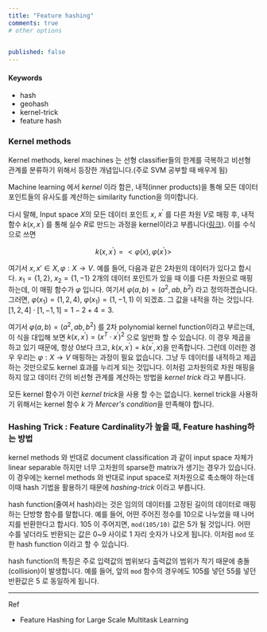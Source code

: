 ```yaml
---
title: "Feature hashing"
comments: true
# other options

  
published: false
---
```


#### Keywords
- hash
- geohash
- kernel-trick
- feature hash
 


### Kernel methods

Kernel methods, kerel machines 는 선형 classifier들의 한계를 극복하고 비선형 관계를 분류하기 위해서 등장한 개념입니다.(주로 SVM 공부할 때 배우게 됨)

Machine learning 에서 *kernel* 이라 함은, 내적(inner products)을 통해 모든 데이터 포인트들의 유사도를 계산하는 similarity function을 의미합니다.

다시 말해, Input space $X$의 모든 데이터 포인트 $x$, $x^{'}$ 를 다른 차원 $V$로 매핑 후, 내적 함수 $k(x, x^{'})$ 를 통해 실수 $R$로 만드는 과정을 kernel이라고 부릅니다([링크](https://en.wikipedia.org/wiki/Kernel_method)). 이를 수식으로 쓰면 

$$k(x,x^{'}) = <\varphi(x), \varphi(x^{'})>$$ 

여기서 $x, x{'}\in X, \varphi:X\to V$. 예를 들어, 다음과 같은 2차원의 데이터가 있다고 합시다.  $x_{1} = \{1,2\}$,  $x_{2} = \{1,-1\}$ 2개의 데이터 포인트가 있을 때 이를 다른 차원으로 매핑하는데, 이 매핑 함수가 $\varphi$ 입니다. 여기서 $\varphi(a,b)=(a^{2},ab,b^{2})$ 라고 정의하겠습니다. 그러면, $\varphi(x_{1}) = (1,2,4)$, $\varphi(x_{1}) = (1,-1,1)$ 이 되겠죠. 그 값을 내적을 하는 것입니다. $[1,2,4]\cdot[1,-1,1]=1-2+4=3$.

여기서 $\varphi(a,b)=(a^{2},ab,b^{2})$ 를 2차 polynomial kernel function이라고 부르는데, 이 식을 대입해 보면 $k(x,x^{'}) = (x^{T} \cdot x^{'})^2$ 으로 일반화 할 수 있습니다. 이 경우 제곱을 하고 있기 때문에, 항상 0보다 크고, $k(x,x^{'}) = k(x^{'},x)$을 만족합니다. 그런데 이러한 경우 우리는 $\varphi:X\to V$ 매핑하는 과정이 필요 없습니다. 그냥 두 데이터를 내적하고 제곱하는 것만으로도 kernel 효과를 누리게 되는 것입니다. 이처럼 고차원의로 차원 매핑을 하지 않고 데이터 간의 비선형 관계를 계산하는 방법을 *kernel trick* 라고 부릅니다.

모든 kernel 함수가 이런 *kernel trick*을 사용 할 수는 없습니다. kernel trick을 사용하기 위해서는 kernel 함수 $k$ 가 *Mercer's condition*을 만족해야 합니다.



### Hashing Trick : Feature Cardinality가 높을 때, Feature hashing하는 방법

kernel methods 와 반대로 document classification 과 같이 input space 자체가 linear separable 하지만 너무 고차원의 sparse한 matrix가 생기는 경우가 있습니다. 이 경우에는 kernel methods 와 반대로 input space로 저차원으로 축소해야 하는데 이때 hash 기법을 활용하기 때문에 *hashing-trick* 이라고 부릅니다.

hash function(줄여서 hash)라는 것은 임의의 데이터를 고정된 길이의 데이터로 매핑하는 단방향 함수를 말합니다. 예를 들어, 어떤 주어진 정수를 10으로 나누었을 때 나머지를 반환한다고 합시다. 105 이 주어지면, ```mod(105/10)``` 값은 5가 될 것입니다. 어떤 수를 넣더라도 반환되는 값은 0~9 사이로 1 자리 숫자가 나오게 됩니다. 이처럼 ```mod``` 또한 hash function 이라고 할 수 있습니다.

hash function의 특징은 주로 입력값의 범위보다 출력값의 범위가 작기 때문에 충돌(collision)이 발생합니다. 예를 들어, 앞의 ```mod``` 함수의 경우에도 105를 넣던 55를 넣던 반환값은 5 로 동일하게 됩니다.





---
Ref

- Feature Hashing for Large Scale Multitask Learning

